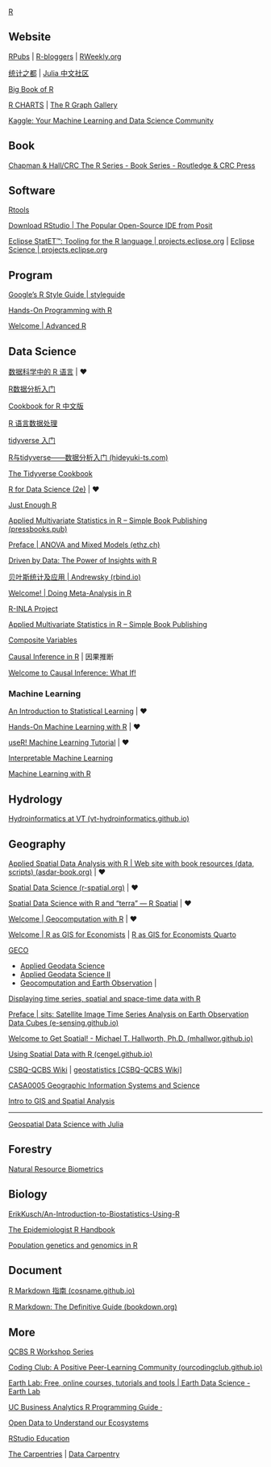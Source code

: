 
[R](https://mirrors.tuna.tsinghua.edu.cn/CRAN/bin/windows/base/)

## Website

[RPubs](https://rpubs.com/) | [R-bloggers](https://www.r-bloggers.com/) | [RWeekly.org](https://rweekly.org/)

[统计之都](https://cosx.org/) | [Julia 中文社区](https://cn.julialang.org/)

[Big Book of R](https://www.bigbookofr.com/)

[R CHARTS](https://r-charts.com/) | [The R Graph Gallery](https://r-graph-gallery.com/)

[Kaggle: Your Machine Learning and Data Science Community](https://www.kaggle.com/)

## Book

[Chapman & Hall/CRC The R Series - Book Series - Routledge & CRC Press](https://www.routledge.com/Chapman--HallCRC-The-R-Series/book-series/CRCTHERSER)

## Software

[Rtools](https://mirrors.tuna.tsinghua.edu.cn/CRAN/bin/windows/Rtools/) 

[Download RStudio | The Popular Open-Source IDE from Posit](https://posit.co/products/open-source/rstudio/)

[Eclipse StatET™: Tooling for the R language | projects.eclipse.org](https://projects.eclipse.org/projects/science.statet) | [Eclipse Science | projects.eclipse.org](https://projects.eclipse.org/projects/science)

## Program

[Google’s R Style Guide | styleguide](https://google.github.io/styleguide/Rguide.html)

[Hands-On Programming with R](https://rstudio-education.github.io/hopr/)

[Welcome | Advanced R](https://adv-r.hadley.nz/)

## Data Science

[数据科学中的 R 语言](https://bookdown.org/wangminjie/R4DS/) | ♥

[R数据分析入门](https://bookdown.org/lhe/a-quick-start-on-data-analysis-in-r/)

[Cookbook for R 中文版](https://openbiox.github.io/Cookbook-for-R-Chinese/)

[R 语言数据处理](https://bookdown.org/zhongyufei/Data-Handling-in-R/)

[tidyverse 入门](https://socimh.github.io/intro2tidy/)

[R与tidyverse——数据分析入门 (hideyuki-ts.com)](https://hideyuki-ts.com/r-and-tidyverse-book/index.html)

[The Tidyverse Cookbook](https://rstudio-education.github.io/tidyverse-cookbook/)

[R for Data Science (2e)](https://r4ds.hadley.nz/) | ♥

[Just Enough R](https://benwhalley.github.io/just-enough-r/)

[Applied Multivariate Statistics in R – Simple Book Publishing (pressbooks.pub)](https://uw.pressbooks.pub/appliedmultivariatestatistics/)

[Preface | ANOVA and Mixed Models (ethz.ch)](https://people.math.ethz.ch/~meier/teaching/anova/index.html)

[Driven by Data: The Power of Insights with R](https://liamamilin.github.io/Driven-by-Data-The-Power-of-Insights-with-R/)

[贝叶斯统计及应用 | Andrewsky (rbind.io)](https://andrewwang.rbind.io/courses/bayesian_statistics/)

[Welcome! | Doing Meta-Analysis in R](https://bookdown.org/MathiasHarrer/Doing_Meta_Analysis_in_R/)

[R-INLA Project](https://www.r-inla.org/)

[Applied Multivariate Statistics in R – Simple Book Publishing](https://uw.pressbooks.pub/appliedmultivariatestatistics/)

[Composite Variables](https://jslefche.github.io/sem_book/)

[Causal Inference in R](https://www.r-causal.org/) | 因果推断

[Welcome to Causal Inference: What If!](https://causalai.github.io/what-if/index.html)

### Machine Learning

[An Introduction to Statistical Learning](https://www.statlearning.com/) | ♥

[Hands-On Machine Learning with R](https://bradleyboehmke.github.io/HOML/) | ♥

[useR! Machine Learning Tutorial](https://koalaverse.github.io/machine-learning-in-R/) | ♥

[Interpretable Machine Learning](https://christophm.github.io/interpretable-ml-book/)

[Machine Learning with R](https://fderyckel.github.io/machinelearningwithr/)

## Hydrology

[Hydroinformatics at VT (vt-hydroinformatics.github.io)](https://vt-hydroinformatics.github.io/)

## Geography

[Applied Spatial Data Analysis with R | Web site with book resources (data, scripts) (asdar-book.org)](https://asdar-book.org/) | ♥

[Spatial Data Science (r-spatial.org)](https://r-spatial.org/book/) | ♥

[Spatial Data Science with R and “terra” — R Spatial](https://www.rspatial.org/#) | ♥

[Welcome | Geocomputation with R](https://r.geocompx.org/) | ♥

[Welcome | R as GIS for Economists](https://tmieno2.github.io/R-as-GIS-for-Economists/) | [R as GIS for Economists Quarto](https://tmieno2.github.io/R-as-GIS-for-Economists-Quarto/)

[GECO](https://github.com/geco-bern)

- [Applied Geodata Science](https://geco-bern.github.io/agds/)
- [Applied Geodata Science II](https://geco-bern.github.io/agds2_course/)
- [Geocomputation and Earth Observation](https://geco-group.org/) | 

[Displaying time series, spatial and space-time data with R](https://oscarperpinan.github.io/bookvis/)

[Preface | sits: Satellite Image Time Series Analysis on Earth Observation Data Cubes (e-sensing.github.io)](https://e-sensing.github.io/sitsbook/)

[Welcome to Get Spatial! - Michael T. Hallworth, Ph.D. (mhallwor.github.io)](https://mhallwor.github.io/_pages/welcome)

[Using Spatial Data with R (cengel.github.io)](https://cengel.github.io/R-spatial/)

[CSBQ-QCBS Wiki](https://wiki.qcbs.ca/start) | [geostatistics [CSBQ-QCBS Wiki]](https://wiki.qcbs.ca/geostatistics)

[CASA0005 Geographic Information Systems and Science](https://andrewmaclachlan.github.io/CASA0005repo/)

[Intro to GIS and Spatial Analysis](https://mgimond.github.io/Spatial/index.html)

------

[Geospatial Data Science with Julia](https://juliaearth.github.io/geospatial-data-science-with-julia/)

## Forestry

[Natural Resource Biometrics](https://oakmissouri.org/nrbiometrics/)

## Biology

[ErikKusch/An-Introduction-to-Biostatistics-Using-R](https://github.com/ErikKusch/An-Introduction-to-Biostatistics-Using-R)

[The Epidemiologist R Handbook](https://epirhandbook.com/en/index.html)

[Population genetics and genomics in R](https://grunwaldlab.github.io/Population_Genetics_in_R/index.html)

## Document

[R Markdown 指南 (cosname.github.io)](https://cosname.github.io/rmarkdown-guide/)

[R Markdown: The Definitive Guide (bookdown.org)](https://bookdown.org/yihui/rmarkdown/)

## More

[QCBS R Workshop Series](https://r.qcbs.ca/)

[Coding Club: A Positive Peer-Learning Community (ourcodingclub.github.io)](https://ourcodingclub.github.io/)

[Earth Lab: Free, online courses, tutorials and tools | Earth Data Science - Earth Lab](https://www.earthdatascience.org/)

[UC Business Analytics R Programming Guide ·](https://uc-r.github.io/)

[Open Data to Understand our Ecosystems](https://www.neonscience.org/)

[RStudio Education](https://education.rstudio.com/)

[The Carpentries](https://carpentries.org/) | [Data Carpentry](https://datacarpentry.org/)